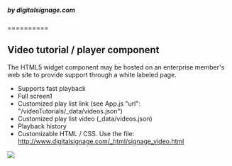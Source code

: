 <h5>by digitalsignage.com</h5>
==========


Video tutorial / player component
---------------------------------------

The HTML5 widget component may be hosted on an enterprise member's web site to provide support through a white labeled page.

 - Supports fast playback
 - Full screen1
 - Customized play list link (see App.js "url": "/videoTutorials/_data/videos.json")
 - Customized play list video (_data/videos.json)
 - Playback history
 - Customizable HTML / CSS. Use the file: http://www.digitalsignage.com/_html/signage_video.html


<img src="http://www.digitalsignage.com/_images/VideoTutSS.png"></img>